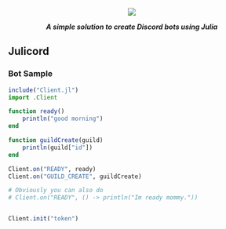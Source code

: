 <div align="center">
        <p> <img src="https://i.imgur.com/xRvoaDG.png"/> </p>
        <p><i><b>A simple solution to create Discord bots using Julia</b></i></p>
</div>

## Julicord

### Bot Sample

```julia
include("Client.jl")
import .Client

function ready()
    println("good morning")
end

function guildCreate(guild)
    println(guild["id"])
end

Client.on("READY", ready)
Client.on("GUILD_CREATE", guildCreate)

# Obviously you can also do
# Client.on("READY", () -> println("Im ready mommy."))


Client.init("token")
```
